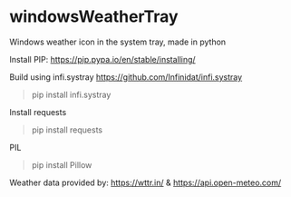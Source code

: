 # windowsWeatherTray
Windows weather icon in the system tray, made in python

Install PIP:
https://pip.pypa.io/en/stable/installing/

Build using infi.systray
https://github.com/Infinidat/infi.systray
> pip install infi.systray

Install requests
> pip install requests

PIL
> pip install Pillow

Weather data provided by: 
https://wttr.in/ & https://api.open-meteo.com/

